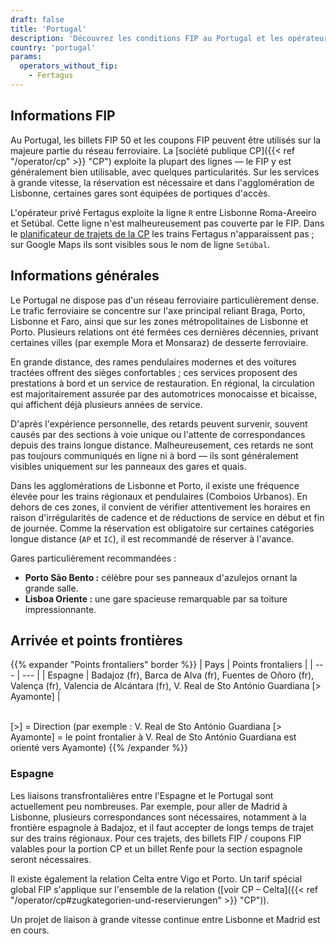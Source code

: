 ```yaml
---
draft: false
title: 'Portugal'
description: 'Découvrez les conditions FIP au Portugal et les opérateurs proposant des réductions.'
country: 'portugal'
params:
  operators_without_fip:
    - Fertagus
---
```



## Informations FIP

Au Portugal, les billets FIP 50 et les coupons FIP peuvent être utilisés sur la majeure partie du réseau ferroviaire. La [société publique CP]({{< ref "/operator/cp" >}} "CP") exploite la plupart des lignes — le FIP y est généralement bien utilisable, avec quelques particularités. Sur les services à grande vitesse, la réservation est nécessaire et dans l'agglomération de Lisbonne, certaines gares sont équipées de portiques d'accès.

L'opérateur privé Fertagus exploite la ligne `R` entre Lisbonne Roma-Areeiro et Setúbal. Cette ligne n'est malheureusement pas couverte par le FIP. Dans le [planificateur de trajets de la CP](https://www.cp.pt/en) les trains Fertagus n'apparaissent pas ; sur Google Maps ils sont visibles sous le nom de ligne `Setúbal`.

## Informations générales

Le Portugal ne dispose pas d'un réseau ferroviaire particulièrement dense. Le trafic ferroviaire se concentre sur l'axe principal reliant Braga, Porto, Lisbonne et Faro, ainsi que sur les zones métropolitaines de Lisbonne et Porto. Plusieurs relations ont été fermées ces dernières décennies, privant certaines villes (par exemple Mora et Monsaraz) de desserte ferroviaire.

En grande distance, des rames pendulaires modernes et des voitures tractées offrent des sièges confortables ; ces services proposent des prestations à bord et un service de restauration. En régional, la circulation est majoritairement assurée par des automotrices monocaisse et bicaisse, qui affichent déjà plusieurs années de service.

D'après l'expérience personnelle, des retards peuvent survenir, souvent causés par des sections à voie unique ou l'attente de correspondances depuis des trains longue distance. Malheureusement, ces retards ne sont pas toujours communiqués en ligne ni à bord — ils sont généralement visibles uniquement sur les panneaux des gares et quais.

Dans les agglomérations de Lisbonne et Porto, il existe une fréquence élevée pour les trains régionaux et pendulaires (Comboios Urbanos). En dehors de ces zones, il convient de vérifier attentivement les horaires en raison d'irrégularités de cadence et de réductions de service en début et fin de journée. Comme la réservation est obligatoire sur certaines catégories longue distance (`AP` et `IC`), il est recommandé de réserver à l'avance.

Gares particulièrement recommandées :
* **Porto São Bento :** célèbre pour ses panneaux d'azulejos ornant la grande salle.
* **Lisboa Oriente :** une gare spacieuse remarquable par sa toiture impressionnante.

## Arrivée et points frontières

{{% expander "Points frontaliers" border %}}
| Pays | Points frontaliers |
| --- | --- |
| Espagne | Badajoz (fr), Barca de Alva (fr), Fuentes de Oñoro (fr), Valença (fr), Valencia de Alcántara (fr), V. Real de Sto António Guardiana [> Ayamonte] |

\
[>] = Direction (par exemple : V. Real de Sto António Guardiana [> Ayamonte] = le point frontalier à V. Real de Sto António Guardiana est orienté vers Ayamonte)
{{% /expander %}}

### Espagne

Les liaisons transfrontalières entre l'Espagne et le Portugal sont actuellement peu nombreuses. Par exemple, pour aller de Madrid à Lisbonne, plusieurs correspondances sont nécessaires, notamment à la frontière espagnole à Badajoz, et il faut accepter de longs temps de trajet sur des trains régionaux. Pour ces trajets, des billets FIP / coupons FIP valables pour la portion CP et un billet Renfe pour la section espagnole seront nécessaires.

Il existe également la relation Celta entre Vigo et Porto. Un tarif spécial global FIP s'applique sur l'ensemble de la relation ([voir CP – Celta]({{< ref "/operator/cp#zugkategorien-und-reservierungen" >}} "CP")).

Un projet de liaison à grande vitesse continue entre Lisbonne et Madrid est en cours.

